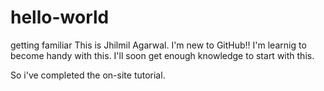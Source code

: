 # hello-world
getting familiar
This is Jhilmil Agarwal.
I'm new to GitHub!!
I'm learnig to become handy with this. 
I'll soon get enough knowledge to start with this. 

So i've completed the on-site tutorial.
